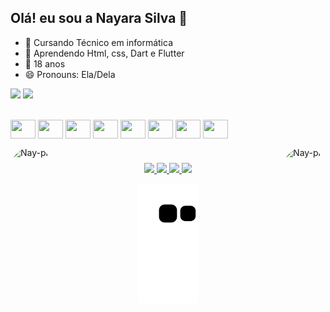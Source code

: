 ## Olá! eu sou a Nayara Silva 👋
 

- 🌱 Cursando Técnico em informática
- 🎒 Aprendendo Html, css, Dart e Flutter
- 🎉 18 anos
- 😄 Pronouns: Ela/Dela


</div>

 <a href="https://www.instagram.com/nayara.silva.s/" target="_blank"><img src="https://img.shields.io/badge/-Instagram-%23E4405F?style=for-the-badge&logo=instagram&logoColor=white" target="_blank"></a>
  <a href="https://www.linkedin.com/in/nayara-silva-6b5957230/" target="_blank"><img src="https://img.shields.io/badge/-LinkedIn-%230077B5?style=for-the-badge&logo=linkedin&logoColor=white" target="_blank"></a> 

  <div style="display: inline_block"><br>
  <img align="center" alt="" height="30" width="40" src="https://cdn.jsdelivr.net/gh/devicons/devicon/icons/html5/html5-original.svg">
  <img align="center" alt="" height="30" width="40" src="https://cdn.jsdelivr.net/gh/devicons/devicon/icons/css3/css3-original.svg">
  <img align="center" alt="" height="30" width="40" src="https://cdn.jsdelivr.net/gh/devicons/devicon/icons/dart/dart-original.svg" />
  <img align="center" alt="" height="30" width="40" src="https://cdn.jsdelivr.net/gh/devicons/devicon/icons/flutter/flutter-original.svg" />
  <img align="center" alt="" height="30" width="40" src="https://cdn.jsdelivr.net/gh/devicons/devicon/icons/mysql/mysql-original.svg" />
  <img align="center" alt="" height="30" width="40" src="https://cdn.jsdelivr.net/gh/devicons/devicon/icons/bootstrap/bootstrap-original.svg" />
  <img align="center" alt="" height="30" width="40" src="https://cdn.jsdelivr.net/gh/devicons/devicon/icons/git/git-original.svg" />
  <img align="center" alt="" height="30" width="40" src="https://cdn.jsdelivr.net/gh/devicons/devicon/icons/github/github-original.svg" />


  <img align="right" alt="Nay-pic" height="150" style="border-radius:50px;"
  src="https://user-images.githubusercontent.com/99221251/153727272-794fc968-2571-4e6e-b821-b5ecc85733d3.gif">
    
   <img align="left" alt="Nay-pic" height="150" style="border-radius:50px;"
   src="https://media.giphy.com/media/l2SpY4SJZy8b3BMHK/giphy.gif">
    

    
</div>

#

<div align="center">
  <a href="https://github.com/NayaraSilvaS">
  <img height="150em" src="https://github-readme-stats.vercel.app/api/top-langs/?username=NayaraSilvaS&layout=compact&langs_count=6&theme=dracula"/>
  <img height="150em" src="https://github-readme-stats.vercel.app/api?username=NayaraSilvaS&show_icons=true&theme=dracula&include_all_commits=true&count_private=true"/>
  <img height="150em" src="http://github-readme-streak-stats.herokuapp.com?user=NayaraSilvaS&theme=dracula&hide_border=false&date_format=j%2Fn%5B%2FY%5D"/>
  <img height="150em" src="https://github-profile-trophy.vercel.app/?username=NayaraSilvaS&theme=dracula"/>
<!--   <img height="350em" src="https://activity-graph.herokuapp.com/graph?username=NayaraSilvaS&theme=dracula"> -->

  
<div> 
 
  ![Snake animation](https://github.com/NayaraSilvaS/NayaraSilvaS/blob/output/github-contribution-grid-snake.svg)
  
</div>
  


